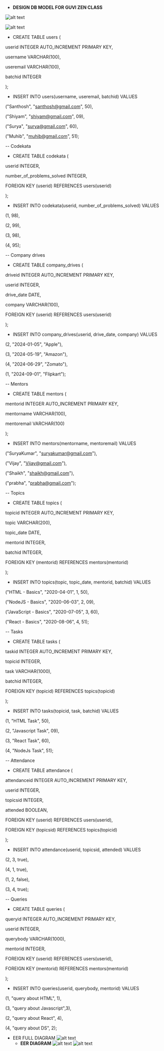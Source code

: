 - **DESIGN DB MODEL FOR GUVI ZEN CLASS**

![alt text](image-3.png)

![alt text](image-4.png)

- CREATE TABLE users (
    
userid INTEGER AUTO_INCREMENT PRIMARY KEY,

username VARCHAR(100),

useremail VARCHAR(100),

batchid INTEGER

);

- INSERT INTO users(username, useremail, batchid) VALUES

 ("Santhosh", "santhosh@gmail.com", 50),
 
 ("Shiyam", "shiyam@gmail.com", 09),
 
 ("Surya", "surya@gmail.com", 60),
 
 ("Muhib", "muhib@gmail.com", 51);

-- Codekata

- CREATE TABLE codekata (

 userid INTEGER,
 
 number_of_problems_solved INTEGER,
 
 FOREIGN KEY (userid) REFERENCES users(userid)
 
 );

- INSERT INTO codekata(userid, number_of_problems_solved) VALUES

 (1, 98),
 
 (2, 99),
 
 (3, 98),
 
 (4, 95);

-- Company drives

- CREATE TABLE company_drives (

 driveid INTEGER AUTO_INCREMENT PRIMARY KEY,
 
 userid INTEGER,
 
 drive_date DATE,
 
 company VARCHAR(100),
 
 FOREIGN KEY (userid) REFERENCES users(userid)
 
 );

- INSERT INTO company_drives(userid, drive_date, company) VALUES

 (2, "2024-01-05", "Apple"),
 
 (3, "2024-05-19", "Amazon"),
 
 (4, "2024-06-29", "Zomato"),
 
 (1, "2024-09-01", "Flipkart");

-- Mentors

- CREATE TABLE mentors (

 mentorid INTEGER AUTO_INCREMENT PRIMARY KEY,
 
 mentorname VARCHAR(100),
 
 mentoremail VARCHAR(100)
 
 );
 
- INSERT INTO mentors(mentorname, mentoremail) VALUES

 ("SuryaKumar", "suryakumar@gmail.com"),
 
 ("Vijay", "Vijay@gmail.com"),
 
 ("Shaikh", "shaikh@gmail.com"),
 
 ("prabha", "prabha@gmail.com");

-- Topics

- CREATE TABLE topics (

 topicid INTEGER AUTO_INCREMENT PRIMARY KEY,
 
 topic VARCHAR(200),
 
 topic_date DATE,
 
 mentorid INTEGER,
 
 batchid INTEGER,
 
 FOREIGN KEY (mentorid) REFERENCES mentors(mentorid)
 
 );

- INSERT INTO topics(topic, topic_date, mentorid, batchid) VALUES

 ("HTML - Basics", "2020-04-01", 1, 50),
 
 ("NodeJS - Basics", "2020-06-03", 2, 09),
 
 ("JavaScript - Basics", "2020-07-05", 3, 60),
 
 ("React - Basics", "2020-08-06", 4, 51);

-- Tasks

- CREATE TABLE tasks (

 taskid INTEGER AUTO_INCREMENT PRIMARY KEY,
 
 topicid INTEGER,
 
 task VARCHAR(1000),
 
 batchid INTEGER,
 
 FOREIGN KEY (topicid) REFERENCES topics(topicid)
 
 );

- INSERT INTO tasks(topicid, task, batchid) VALUES

 (1, "HTML Task", 50),
 
 (2, "Javascript Task", 09),
 
 (3, "React Task", 60),
 
 (4, "NodeJs Task", 51);

-- Attendance

- CREATE TABLE attendance (

 attendanceid INTEGER AUTO_INCREMENT PRIMARY KEY,
 
 userid INTEGER,
 
 topicsid INTEGER,
 
 attended BOOLEAN,
 
 FOREIGN KEY (userid) REFERENCES users(userid),
 
 FOREIGN KEY (topicsid) REFERENCES topics(topicid)
 
 );

- INSERT INTO attendance(userid, topicsid, attended) VALUES

 (2, 3, true),
 
 (4, 1, true),
 
 (1, 2, false),
 
 (3, 4, true);

-- Queries

- CREATE TABLE queries (

 queryid INTEGER AUTO_INCREMENT PRIMARY KEY,

 userid INTEGER,

 querybody VARCHAR(1000),

 mentorid INTEGER,

 FOREIGN KEY (userid) REFERENCES users(userid),

 FOREIGN KEY (mentorid) REFERENCES mentors(mentorid)

 );

- INSERT INTO queries(userid, querybody, mentorid) VALUES

 (1, "query about HTML", 1),

 (3, "query about Javascript",3),

 (2, "query about React", 4),

 (4, "query about DS", 2);

- EER FULL DIAGRAM
![alt text](image.png)
     - **EER DIAGRAM**
![alt text](image-1.png)
![alt text](image-5.png)